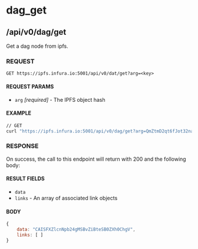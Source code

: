 # dag_get

## /api/v0/dag/get

Get a dag node from ipfs.

### REQUEST

`GET https://ipfs.infura.io:5001/api/v0/dat/get?arg=<key>`

#### REQUEST PARAMS
- `arg` _[required]_ - The IPFS object hash

#### EXAMPLE
```bash
// GET
curl "https://ipfs.infura.io:5001/api/v0/dag/get?arg=QmZtmD2qt6fJot32nabSP3CUjicnypEBz7bHVDhPQt9aAy"
```

### RESPONSE

On success, the call to this endpoint will return with 200 and the following body:

#### RESULT FIELDS
- `data`
- `links` - An array of associated link objects

#### BODY
```js
{
    data: "CAISFXZlcnNpb24gMSBvZiBteSB0ZXh0ChgV",
    links: [ ]
}
```
